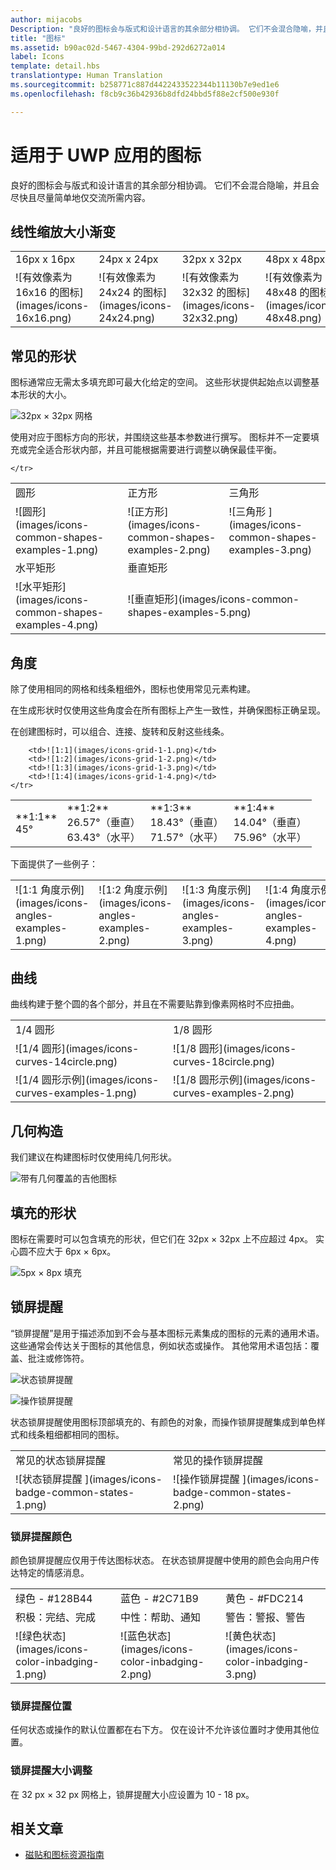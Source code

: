 ```yaml
---
author: mijacobs
Description: "良好的图标会与版式和设计语言的其余部分相协调。 它们不会混合隐喻，并且会尽快且尽量简单地仅交流所需内容。"
title: "图标"
ms.assetid: b90ac02d-5467-4304-99bd-292d6272a014
label: Icons
template: detail.hbs
translationtype: Human Translation
ms.sourcegitcommit: b258771c887d4422433522344b11130b7e9ed1e6
ms.openlocfilehash: f8cb9c36b42936b8dfd24bbd5f88e2cf500e930f

---
```


# <a name="icons-for-uwp-apps"></a>适用于 UWP 应用的图标

<link rel="stylesheet" href="https://az835927.vo.msecnd.net/sites/uwp/Resources/css/custom.css">

良好的图标会与版式和设计语言的其余部分相协调。 它们不会混合隐喻，并且会尽快且尽量简单地仅交流所需内容。 

## <a name="linear-scaling-size-ramps"></a>线性缩放大小渐变 

<table>
    <tr> 
        <td>16px x 16px</td>
        <td>24px x 24px</td>
        <td>32px x 32px</td>
        <td>48px x 48px</td>
    </tr>
    <tr> 
        <td>![有效像素为 16x16 的图标](images/icons-16x16.png)</td>
        <td>![有效像素为 24x24 的图标](images/icons-24x24.png)</td>
        <td>![有效像素为 32x32 的图标](images/icons-32x32.png)</td>
        <td>![有效像素为 48x48 的图标](images/icons-48x48.png)</td>
    </tr>
</table>

## <a name="common-shapes"></a>常见的形状

图标通常应无需太多填充即可最大化给定的空间。 这些形状提供起始点以调整基本形状的大小。 

![32px × 32px 网格](images/icons-common-shapes.png)

使用对应于图标方向的形状，并围绕这些基本参数进行撰写。 图标并不一定要填充或完全适合形状内部，并且可能根据需要进行调整以确保最佳平衡。 

<table class="uwpd-noborder">
    <tr>
        <td>圆形<td>
        <td>正方形</td>
        <td>三角形</td>
    </tr>
    <tr>
        <td>![圆形](images/icons-common-shapes-examples-1.png)<td>
        <td>![正方形](images/icons-common-shapes-examples-2.png)</td>
        <td>![三角形 ](images/icons-common-shapes-examples-3.png)</td>
    </tr>
        <tr>
        <td>水平矩形<td>
        <td colspan="2">垂直矩形</td>        
        </tr>
    <tr>
        <td>![水平矩形](images/icons-common-shapes-examples-4.png)<td>
        <td colspan="2">![垂直矩形](images/icons-common-shapes-examples-5.png)</td>
         
    </tr>

</table>

## <a name="angles"></a>角度

除了使用相同的网格和线条粗细外，图标也使用常见元素构建。 

在生成形状时仅使用这些角度会在所有图标上产生一致性，并确保图标正确呈现。 

在创建图标时，可以组合、连接、旋转和反射这些线条。 

<table>
    <tr>
        <td>**1:1**<br/>45°</td>
        <td>**1:2**<br />26.57°（垂直）<br/>63.43°（水平）</td>
        <td>**1:3**<br/>18.43°（垂直）<br/>71.57°（水平）</td>
        <td>**1:4**<br/>14.04°（垂直）<br/>75.96°（水平）</td>
    </tr>
    <tr>
        
        <td>![1:1](images/icons-grid-1-1.png)</td>
        <td>![1:2](images/icons-grid-1-2.png)</td>
        <td>![1:3](images/icons-grid-1-3.png)</td>
        <td>![1:4](images/icons-grid-1-4.png)</td>
    </tr>  
</table>

<p>下面提供了一些例子：</p>

<table>
    <tr>
        <td>![1:1 角度示例](images/icons-angles-examples-1.png)</td>
        <td>![1:2 角度示例](images/icons-angles-examples-2.png)</td>
        <td>![1:3 角度示例](images/icons-angles-examples-3.png)</td>
        <td>![1:4 角度示例](images/icons-angles-examples-4.png)</td>
    </tr>
</table>

## <a name="curves"></a>曲线

曲线构建于整个圆的各个部分，并且在不需要贴靠到像素网格时不应扭曲。 

<table>
    <tr>
        <td>1/4 圆形</td>
        <td>1/8 圆形</td>
    </tr>
    <tr>
        <td>![1/4 圆形](images/icons-curves-14circle.png)</td>
        <td>![1/8 圆形](images/icons-curves-18circle.png)</td>
    </tr>
    <tr>
        <td>![1/4 圆形示例](images/icons-curves-examples-1.png)</td>
        <td>![1/8 圆形示例](images/icons-curves-examples-2.png)</td>
    </tr>    
</table>

## <a name="geometric-construction"></a>几何构造

我们建议在构建图标时仅使用纯几何形状。

![带有几何覆盖的吉他图标 ](images/icons-geometric-construction.png)

## <a name="filled-shapes"></a>填充的形状 

图标在需要时可以包含填充的形状，但它们在 32px × 32px 上不应超过 4px。 实心圆不应大于 6px × 6px。 

![5px × 8px 填充 ](images/icons-filled-shapes.png)

## <a name="badges"></a>锁屏提醒

“锁屏提醒”是用于描述添加到不会与基本图标元素集成的图标的元素的通用术语。 这些通常会传达关于图标的其他信息，例如状态或操作。 其他常用术语包括：覆盖、批注或修饰符。 

![状态锁屏提醒 ](images/icons-badge-status.png)

![操作锁屏提醒 ](images/icons-badge-action.png)

状态锁屏提醒使用图标顶部填充的、有颜色的对象，而操作锁屏提醒集成到单色样式和线条粗细都相同的图标。

<table>
<tr>
    <td>常见的状态锁屏提醒</td>
    <td>常见的操作锁屏提醒</td>
</tr>
<tr>
    <td>![状态锁屏提醒 ](images/icons-badge-common-states-1.png)</td>
    <td>![操作锁屏提醒 ](images/icons-badge-common-states-2.png)</td>
</tr>
</table>
<p></p>

### <a name="badge-color"></a>锁屏提醒颜色 

颜色锁屏提醒应仅用于传达图标状态。 在状态锁屏提醒中使用的颜色会向用户传达特定的情感消息。 

<table>
<tr><td>绿色 - #128B44</td><td>蓝色 - #2C71B9</td><td>黄色 - #FDC214</td></tr>
<tr><td>积极：完结、完成 </td><td>中性：帮助、通知 </td><td>警告：警报、警告 </td></tr>
<tr><td>![绿色状态](images/icons-color-inbadging-1.png)</td><td>![蓝色状态](images/icons-color-inbadging-2.png)</td>
<td>![黄色状态](images/icons-color-inbadging-3.png)</td></tr>
</table>
<p></p>

### <a name="badge-position"></a>锁屏提醒位置

任何状态或操作的默认位置都在右下方。 仅在设计不允许该位置时才使用其他位置。 

### <a name="badge-sizing"></a>锁屏提醒大小调整

在 32 px × 32 px 网格上，锁屏提醒大小应设置为 10 - 18 px。 

## <a name="related-articles"></a>相关文章

* [磁贴和图标资源指南](../controls-and-patterns/tiles-and-notifications-app-assets.md)



<!--HONumber=Dec16_HO2-->


